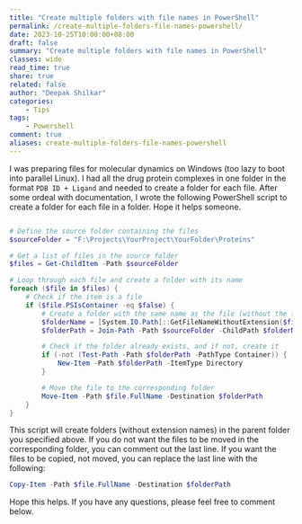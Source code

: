 ```yaml
---
title: "Create multiple folders with file names in PowerShell"
permalink: /create-multiple-folders-file-names-powershell/
date: 2023-10-25T10:00:00+08:00
draft: false
summary: "Create multiple folders with file names in PowerShell"
classes: wide
read_time: true
share: true
related: false
author: "Deepak Shilkar"
categories:
    - Tips
tags:
    - Powershell
comment: true
aliases: create-multiple-folders-file-names-powershell
---
```


I was preparing files for molecular dynamics on Windows (too lazy to boot into parallel Linux). I had all the drug protein complexes in one folder in the format `PDB ID + Ligand` and needed to create a folder for each file. After some ordeal with documentation, I wrote the following PowerShell script to create a folder for each file in a folder. Hope it helps someone.

```powershell

# Define the source folder containing the files
$sourceFolder = "F:\Projects\YourProject\YourFolder\Proteins"

# Get a list of files in the source folder
$files = Get-ChildItem -Path $sourceFolder

# Loop through each file and create a folder with its name
foreach ($file in $files) {
    # Check if the item is a file
    if ($file.PSIsContainer -eq $false) {
        # Create a folder with the same name as the file (without the file extension)
        $folderName = [System.IO.Path]::GetFileNameWithoutExtension($file.Name)
        $folderPath = Join-Path -Path $sourceFolder -ChildPath $folderName

        # Check if the folder already exists, and if not, create it
        if (-not (Test-Path -Path $folderPath -PathType Container)) {
            New-Item -Path $folderPath -ItemType Directory
        }

        # Move the file to the corresponding folder
        Move-Item -Path $file.FullName -Destination $folderPath
    }
}
```

This script will create folders (without extension names) in the parent folder you specified above. If you do not want the files to be moved in the corresponding folder, you can comment out the last line. If you want the files to be copied, not moved, you can replace the last line with the following:

```powershell
Copy-Item -Path $file.FullName -Destination $folderPath
```

Hope this helps. If you have any questions, please feel free to comment below.
